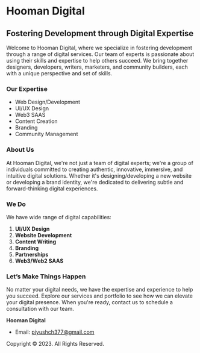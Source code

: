 # Hooman Digital

## Fostering Development through Digital Expertise

Welcome to Hooman Digital, where we specialize in fostering development through a range of digital services. Our team of experts is passionate about using their skills and expertise to help others succeed. We bring together designers, developers, writers, marketers, and community builders, each with a unique perspective and set of skills.

### Our Expertise

- Web Design/Development
- UI/UX Design
- Web3 SAAS
- Content Creation
- Branding
- Community Management

### About Us

At Hooman Digital, we're not just a team of digital experts; we're a group of individuals committed to creating authentic, innovative, immersive, and intuitive digital solutions. Whether it's designing/developing a new website or developing a brand identity, we're dedicated to delivering subtle and forward-thinking digital experiences.

### We Do

We have wide range of digital capabilities:

1. **UI/UX Design**
2. **Website Development**
3. **Content Writing**
4. **Branding**
5. **Partnerships**
6. **Web3/Web2 SAAS**
   

### Let’s Make Things Happen

No matter your digital needs, we have the expertise and experience to help you succeed. Explore our services and portfolio to see how we can elevate your digital presence. When you're ready, contact us to schedule a consultation with our team.


**Hooman Digital**

- Email: [piyushch377@gmail.com](piyushch377@gmail.com)

Copyright © 2023. All Rights Reserved.
